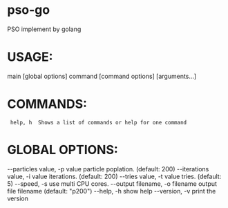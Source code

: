 # pso-go
PSO implement by golang

# USAGE:
   main [global options] command [command options] [arguments...]

# COMMANDS:
     help, h  Shows a list of commands or help for one command

# GLOBAL OPTIONS:
   --particles value, -p value     particle poplation. (default: 200)
   --iterations value, -i value    iterations. (default: 200)
   --tries value, -t value         tries. (default: 5)
   --speed, -s                     use multi CPU cores.
   --output filename, -o filename  output file filename (default: "p200")
   --help, -h                      show help
   --version, -v                   print the version

